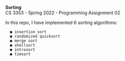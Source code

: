 **Sorting**<br>
CS 3353 - Spring 2022 - Programming Assignment 02

In this repo, I have implemented 6 sorting algorithms:

      ● insertion sort
      ● randomized quicksort
      ● merge sort
      ● shellsort
      ● introsort
      ● timsort
  
